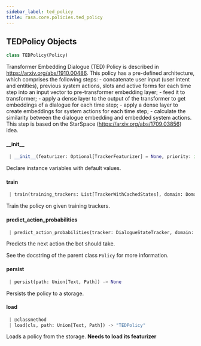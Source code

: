 ```yaml
---
sidebar_label: ted_policy
title: rasa.core.policies.ted_policy
---
```


## TEDPolicy Objects

```python
class TEDPolicy(Policy)
```

Transformer Embedding Dialogue (TED) Policy is described in
https://arxiv.org/abs/1910.00486.
This policy has a pre-defined architecture, which comprises the
following steps:
    - concatenate user input (user intent and entities), previous system actions,
      slots and active forms for each time step into an input vector to
      pre-transformer embedding layer;
    - feed it to transformer;
    - apply a dense layer to the output of the transformer to get embeddings of a
      dialogue for each time step;
    - apply a dense layer to create embeddings for system actions for each time
      step;
    - calculate the similarity between the dialogue embedding and embedded system
      actions. This step is based on the StarSpace
      (https://arxiv.org/abs/1709.03856) idea.

#### \_\_init\_\_

```python
 | __init__(featurizer: Optional[TrackerFeaturizer] = None, priority: int = DEFAULT_POLICY_PRIORITY, max_history: Optional[int] = None, model: Optional[RasaModel] = None, zero_state_features: Optional[Dict[Text, List["Features"]]] = None, **kwargs: Any, ,) -> None
```

Declare instance variables with default values.

#### train

```python
 | train(training_trackers: List[TrackerWithCachedStates], domain: Domain, interpreter: NaturalLanguageInterpreter, **kwargs: Any, ,) -> None
```

Train the policy on given training trackers.

#### predict\_action\_probabilities

```python
 | predict_action_probabilities(tracker: DialogueStateTracker, domain: Domain, interpreter: NaturalLanguageInterpreter, **kwargs: Any, ,) -> PolicyPrediction
```

Predicts the next action the bot should take.

See the docstring of the parent class `Policy` for more information.

#### persist

```python
 | persist(path: Union[Text, Path]) -> None
```

Persists the policy to a storage.

#### load

```python
 | @classmethod
 | load(cls, path: Union[Text, Path]) -> "TEDPolicy"
```

Loads a policy from the storage.
**Needs to load its featurizer**

